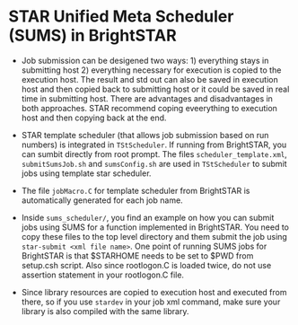 STAR Unified Meta Scheduler (SUMS) in BrightSTAR
===================================================

- Job submission can be desigened two ways: 1) everything stays in submitting host 2) everything necessary for execution is copied to the execution host. The result and std out can also be saved in execution host and then copied back to submitting host or it could be saved in real time in submitting host. There are advantages and disadvantages in both approaches. STAR recommend coping eveerything to execution host and then copying back at the end.

- STAR template scheduler (that allows job submission based on run numbers) is integrated in `TStScheduler`. If running from BrightSTAR, you can sumbit directly from root prompt. The files `scheduler_template.xml`, `submitSumsJob.sh` and `sumsConfig.sh` are used in `TStScheduler` to submit jobs using template star scheduler.

- The file `jobMacro.C` for template scheduler from BrightSTAR is automatically generated for each job name. 

- Inside `sums_scheduler/`, you find an example on how you can submit jobs using SUMS for a function implemented in BrightSTAR. You need to copy these files to the top level directory and them submit the job using `star-submit <xml file name>`. One point of running SUMS jobs for BrightSTAR is that $STARHOME needs to be set to $PWD from setup.csh script. Also since rootlogon.C is loaded twice, do not use assertion statement in your rootlogon.C file.

- Since library resources are copied to execution host and executed from there, so if you use `stardev` in your job xml command, make sure your library is also compiled with the same library.






